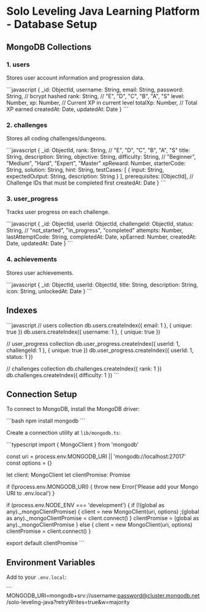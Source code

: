 # Solo Leveling Java Learning Platform - Database Setup

## MongoDB Collections

### 1. users
Stores user account information and progression data.

\`\`\`javascript
{
  _id: ObjectId,
  username: String,
  email: String,
  password: String, // bcrypt hashed
  rank: String, // "E", "D", "C", "B", "A", "S"
  level: Number,
  xp: Number, // Current XP in current level
  totalXp: Number, // Total XP earned
  createdAt: Date,
  updatedAt: Date
}
\`\`\`

### 2. challenges
Stores all coding challenges/dungeons.

\`\`\`javascript
{
  _id: ObjectId,
  rank: String, // "E", "D", "C", "B", "A", "S"
  title: String,
  description: String,
  objective: String,
  difficulty: String, // "Beginner", "Medium", "Hard", "Expert", "Master"
  xpReward: Number,
  starterCode: String,
  solution: String,
  hint: String,
  testCases: [
    {
      input: String,
      expectedOutput: String,
      description: String
    }
  ],
  prerequisites: [ObjectId], // Challenge IDs that must be completed first
  createdAt: Date
}
\`\`\`

### 3. user_progress
Tracks user progress on each challenge.

\`\`\`javascript
{
  _id: ObjectId,
  userId: ObjectId,
  challengeId: ObjectId,
  status: String, // "not_started", "in_progress", "completed"
  attempts: Number,
  lastAttemptCode: String,
  completedAt: Date,
  xpEarned: Number,
  createdAt: Date,
  updatedAt: Date
}
\`\`\`

### 4. achievements
Stores user achievements.

\`\`\`javascript
{
  _id: ObjectId,
  userId: ObjectId,
  title: String,
  description: String,
  icon: String,
  unlockedAt: Date
}
\`\`\`

## Indexes

\`\`\`javascript
// users collection
db.users.createIndex({ email: 1 }, { unique: true })
db.users.createIndex({ username: 1 }, { unique: true })

// user_progress collection
db.user_progress.createIndex({ userId: 1, challengeId: 1 }, { unique: true })
db.user_progress.createIndex({ userId: 1, status: 1 })

// challenges collection
db.challenges.createIndex({ rank: 1 })
db.challenges.createIndex({ difficulty: 1 })
\`\`\`

## Connection Setup

To connect to MongoDB, install the MongoDB driver:

\`\`\`bash
npm install mongodb
\`\`\`

Create a connection utility at `lib/mongodb.ts`:

\`\`\`typescript
import { MongoClient } from 'mongodb'

const uri = process.env.MONGODB_URI || 'mongodb://localhost:27017'
const options = {}

let client: MongoClient
let clientPromise: Promise<MongoClient>

if (!process.env.MONGODB_URI) {
  throw new Error('Please add your Mongo URI to .env.local')
}

if (process.env.NODE_ENV === 'development') {
  if (!(global as any)._mongoClientPromise) {
    client = new MongoClient(uri, options)
    ;(global as any)._mongoClientPromise = client.connect()
  }
  clientPromise = (global as any)._mongoClientPromise
} else {
  client = new MongoClient(uri, options)
  clientPromise = client.connect()
}

export default clientPromise
\`\`\`

## Environment Variables

Add to your `.env.local`:

\`\`\`
MONGODB_URI=mongodb+srv://username:password@cluster.mongodb.net/solo-leveling-java?retryWrites=true&w=majority
